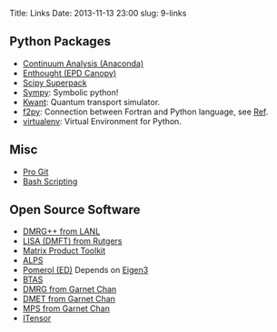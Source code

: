 Title: Links
Date: 2013-11-13 23:00
slug: 9-links

Python Packages
---
+ [Continuum Analysis (Anaconda)](http://www.continuum.io/)
+ [Enthought (EPD Canopy)](https://www.enthought.com/products/epd/)
+ [Scipy Superpack](http://fonnesbeck.github.io/ScipySuperpack/)
+ [Sympy](http://docs.sympy.org/latest/index.html): Symbolic python!
+ [Kwant](http://kwant-project.org/): Quantum transport simulator.
+ [f2py](http://www.f2py.com): Connection between Fortran and Python language, see [Ref](http://cens.ioc.ee/projects/f2py2e/).
+ [virtualenv](http://www.virtualenv.org): Virtual Environment for Python.

Misc
---
+ [Pro Git](http://git-scm.com/book)
+ [Bash Scripting](http://www.tldp.org/LDP/abs/html/)

Open Source Software
---
+ [DMRG++ from LANL](https://web.ornl.gov/~gz1/dmrgPlusPlus/)
+ [LISA (DMFT) from Rutgers](http://dmft.rutgers.edu/LISA/)
+ [Matrix Product Toolkit](http://physics.uq.edu.au/people/ianmcc/mptoolkit/)
+ [ALPS](http://alps.comp-phys.org/mediawiki/index.php/Main_Page)
+ [Pomerol (ED)](https://code.google.com/p/pomerol/) Depends on [Eigen3](http://eigen.tuxfamily.org/)
+ [BTAS](http://itensor.org/btas/)
+ [DMRG from Garnet Chan](http://www.princeton.edu/chemistry/chan/software/dmrg/)
+ [DMET from Garnet Chan](http://www.princeton.edu/chemistry/chan/software/dmet/)
+ [MPS from Garnet Chan](http://www.princeton.edu/chemistry/chan/software/ttn/)
+ [ITensor](http://itensor.org/index.html)
